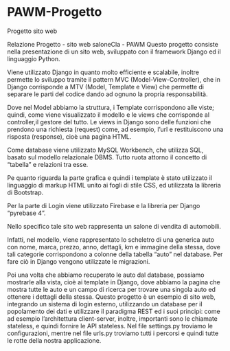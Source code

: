 # PAWM-Progetto
Progetto sito web 

Relazione Progetto - sito web saloneCla - PAWM 
Questo progetto consiste nella presentazione di un sito web, 
sviluppato con il framework Django ed il linguaggio Python. 

Viene utilizzato Django in quanto molto efficiente e scalabile, 
inoltre permette lo sviluppo tramite il pattern MVC (Model-View-Controller),
che in Django corrisponde a MTV (Model, Template e View) 
che permette di separare le parti del codice dando ad ognuno la propria responsabilità. 

Dove nel Model abbiamo la struttura, i Template corrispondono alle viste; 
quindi, come viene visualizzato il modello e le views che corrisponde al controller,il gestore del tutto. 
Le views in Django sono delle funzioni che prendono una richiesta (request) come, ad esempio, 
l’url e restituiscono una risposta (response), cioè una pagina HTML.

Come database viene utilizzato MySQL Workbench, che utilizza SQL, basato sul modello relazionale DBMS. Tutto ruota attorno il concetto di “tabella” e relazioni tra esse. 

Pe quanto riguarda la parte grafica e quindi i template è stato utilizzato il linguaggio di markup HTML unito ai fogli di stile CSS, ed utilizzata la libreria di Bootstrap.

Per la parte di Login viene utilizzato Firebase e la libreria per Django “pyrebase 4”. 

Nello specifico tale sito web rappresenta un salone di vendita di automobili. 

Infatti, nel modello, viene rappresentato lo scheletro di una generica auto con nome, marca, prezzo, anno, dettagli, 
km e immagine della stessa, 
dove tali categorie corrispondono a colonne della tabella “auto” nel database.
Per fare ciò in Django vengono utilizzate le migrazioni. 

Poi una volta che abbiamo recuperato le auto dal database, 
possiamo mostrarle alla vista, cioè ai template in Django, 
dove abbiamo la pagina che mostra tutte le auto e un campo 
di ricerca per trovare una singola auto ed ottenere i dettagli della stessa. 
Questo progetto è un esempio di sito web, 
integrando un sistema di login esterno,
utilizzando un database per il popolamento dei dati 
e utilizzare il paradigma REST ed i suoi principi: 
come ad esempio l’architettura client-server, inoltre, 
importanti sono le chiamate stateless, 
e quindi fornire le API stateless.
Nel file settings.py troviamo le configurazioni, 
mentre nel file urls.py 
troviamo tutti i percorsi e quindi tutte le rotte della nostra applicazione. 

